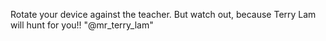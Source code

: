 Rotate your device against the teacher. But watch out, because Terry Lam will hunt for you!! "@mr_terry_lam"